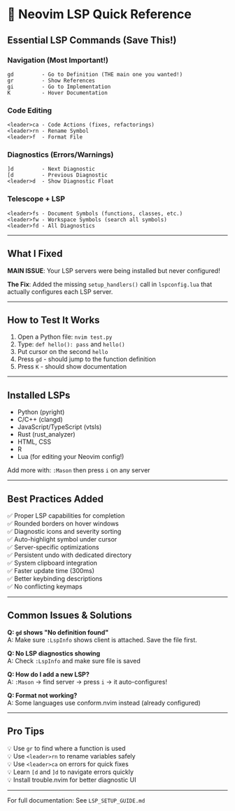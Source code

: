 # 🚀 Neovim LSP Quick Reference

## Essential LSP Commands (Save This!)

### Navigation (Most Important!)
```
gd         - Go to Definition (THE main one you wanted!)
gr         - Show References
gi         - Go to Implementation
K          - Hover Documentation
```

### Code Editing
```
<leader>ca - Code Actions (fixes, refactorings)
<leader>rn - Rename Symbol
<leader>f  - Format File
```

### Diagnostics (Errors/Warnings)
```
]d         - Next Diagnostic
[d         - Previous Diagnostic
<leader>d  - Show Diagnostic Float
```

### Telescope + LSP
```
<leader>fs - Document Symbols (functions, classes, etc.)
<leader>fw - Workspace Symbols (search all symbols)
<leader>fd - All Diagnostics
```

---

## What I Fixed

**MAIN ISSUE**: Your LSP servers were being installed but never configured!

**The Fix**: Added the missing `setup_handlers()` call in `lspconfig.lua` that actually configures each LSP server.

---

## How to Test It Works

1. Open a Python file: `nvim test.py`
2. Type: `def hello(): pass` and `hello()`
3. Put cursor on the second `hello`
4. Press `gd` - should jump to the function definition
5. Press `K` - should show documentation

---

## Installed LSPs

- Python (pyright)
- C/C++ (clangd)  
- JavaScript/TypeScript (vtsls)
- Rust (rust_analyzer)
- HTML, CSS
- R
- Lua (for editing your Neovim config!)

Add more with: `:Mason` then press `i` on any server

---

## Best Practices Added

✅ Proper LSP capabilities for completion  
✅ Rounded borders on hover windows  
✅ Diagnostic icons and severity sorting  
✅ Auto-highlight symbol under cursor  
✅ Server-specific optimizations  
✅ Persistent undo with dedicated directory  
✅ System clipboard integration  
✅ Faster update time (300ms)  
✅ Better keybinding descriptions  
✅ No conflicting keymaps  

---

## Common Issues & Solutions

**Q: `gd` shows "No definition found"**  
A: Make sure `:LspInfo` shows client is attached. Save the file first.

**Q: No LSP diagnostics showing**  
A: Check `:LspInfo` and make sure file is saved

**Q: How do I add a new LSP?**  
A: `:Mason` → find server → press `i` → it auto-configures!

**Q: Format not working?**  
A: Some languages use conform.nvim instead (already configured)

---

## Pro Tips

💡 Use `gr` to find where a function is used  
💡 Use `<leader>rn` to rename variables safely  
💡 Use `<leader>ca` on errors for quick fixes  
💡 Learn `[d` and `]d` to navigate errors quickly  
💡 Install trouble.nvim for better diagnostic UI  

---

For full documentation: See `LSP_SETUP_GUIDE.md`
